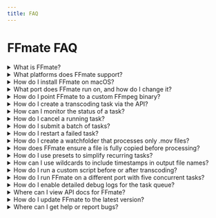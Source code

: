 ```yaml
---
title: FAQ
---
```


# FFmate FAQ

<details>
<summary>What is FFmate?</summary>

FFmate is an automation layer built on top of FFmpeg to simplify media transcoding workflows.

Learn more → [What is FFmate?](/docs/what-is-ffmate)
</details>

<details>
<summary>What platforms does FFmate support?</summary>

FFmate runs on Windows, macOS, Linux, and Docker.

Learn more → [Platform Support](/docs/getting-started#platform-support)
</details>

<details>
<summary>How do I install FFmate on macOS?</summary>

The quickest path is Homebrew:

```bash
brew tap welovemedia/homebrew-ffmate
brew install ffmate
```
Learn more → [Download & Install FFmate](/docs/getting-started#download--install-ffmate)
</details>

<details>
<summary>What port does FFmate run on, and how do I change it?</summary>

FFmate’s API & Web UI listen on port **3000** by default. Add `--port <number>` (or `-p`) when you start the server, e.g. `ffmate server --port 8080`, or set the `PORT` env‑var in Docker.

Learn more → [Server Command Flags](/docs/flags#server-command-flags)
</details>

<details>
<summary>How do I point FFmate to a custom FFmpeg binary?</summary>

Use `--ffmpeg "/full/path/to/ffmpeg"` (or `-f`) when launching `ffmate server`. In containers, set the `FFMPEG` env‑var or bake the binary into the image. FFmate will call that binary for every task.

Learn more → [Server Command Flags](/docs/flags#server-command-flags)
</details>

<details>
<summary>How do I create a transcoding task via the API?</summary>

Send a `POST` to `/api/v1/tasks` with at minimum a `command` string. Example:

```bash
curl -X POST http://localhost:3000/api/v1/tasks \
  -H "Content-Type: application/json" \
  -d '{
        "command": "-y -i ${INPUT_FILE} -c:v libx264 -crf 23 ${OUTPUT_FILE}",
        "inputFile": "videos/input.mp4",
        "outputFile": "videos/output.mp4",
        "priority": 50
      }'
```

FFmate queues the task, returns its UUID, and fires a `task.created` webhook.

Learn more → [Creating a Task](/docs/tasks#creating-a-task)
</details>

<details>
<summary>How can I monitor the status of a task?</summary>

`GET /api/v1/tasks/{taskId}` returns a JSON payload including `status`, `progress`, and timestamps. 
You can also check the Web UI’s *Tasks* tab for live updates.

Learn more → [Monitoring a Task](/docs/tasks#monitoring-a-task)
</details>

<details>
<summary>How do I cancel a running task?</summary>

`PATCH /api/v1/tasks/{taskId}/cancel` immediately stops queued or running jobs and marks them `DONE_CANCELED`.
The Web UI offers a one‑click “Cancel” button too.

Learn more → [Canceling a Task](/docs/tasks#canceling-a-task)
</details>

<details>
<summary>How do I submit a batch of tasks?</summary>

POST an array of task objects to `/api/v1/tasks/batch`. FFmate assigns a shared `batch` ID so you can track them as a group while each task still runs independently.

Learn more → [Submitting Multiple Tasks as a Batch](/docs/tasks#submitting-multiple-tasks-as-a-batch)
</details>

<details>
<summary>How do I restart a failed task?</summary>

`PATCH /api/v1/tasks/{taskId}/restart` resets the task to `QUEUED`, clears errors, and puts it back in the processing queue.

Learn more → [Restarting a Task](/docs/tasks#restarting-a-task)
</details>

<details>
<summary>How do I create a watchfolder that processes only .mov files?</summary>

POST to `/api/v1/watchfolders` with a filter:

```json
"filter": { "extensions": { "include": ["mov"] } }
```

Learn more → [Creating a Watchfolder](/docs/watchfolder#creating-a-watchfolder)
</details>

<details>
<summary>How does FFmate ensure a file is fully copied before processing?</summary>

Each detected file passes through a **growth checks**: FFmate compares file size across `growthChecks` successive scans. Only when the size remains constant does the task start. This prevents half‑copied media from breaking jobs.

Learn more → [How File Detection Works](/docs/watchfolder#how-file-detection-works)
</details>

<details>
<summary>How do I use presets to simplify recurring tasks?</summary>

Create a preset (Web UI or `/api/v1/presets`) once, then reference its UUID in future tasks or watchfolders using `"preset": "<uuid>"`. This keeps command‑lines DRY and centrally managed.

Learn more → [Presets](/docs/presets)
</details>

<details>
<summary>How can I use wildcards to include timestamps in output file names?</summary>

Embed placeholders like `${TIMESTAMP_SECONDS}` inside your `outputFile` or preset path. FFmate expands them at runtime so `clip_${TIMESTAMP_SECONDS}.mp4` becomes `clip_1717065600.mp4`.

Learn more → [Wildcards](/docs/wildcards)
</details>

<details>
<summary>How do I run a custom script before or after transcoding?</summary>

Add a `preProcessing` or `postProcessing` when creating a task or watchfolder:

```json
"preProcessing": { "scriptPath": "/scripts/prepare.sh" },
"postProcessing": { "scriptPath": "/scripts/cleanup.sh" }
```

FFmate executes them and passes a JSON sidecar with task metadata.

Learn more → [Pre and Post Processing](/docs/pre-post-processing)
</details>

<details>
<summary>How do I run FFmate on a different port with five concurrent tasks?</summary>

```bash
ffmate server --port 8080 --max-concurrent-tasks 5 --loglevel warn
```

Learn more → [Server Command Flags](/docs/flags#server-command-flags)
</details>

<details>
<summary>How do I enable detailed debug logs for the task queue?</summary>

Start the FFmate server with `--debug="queue"`

Learn more → [Global Flags](/docs/flags#global-flags)
</details>

<details>
<summary>Where can I view API docs for FFmate?</summary>

Start FFmate and open `/swagger` in your browser (e.g., [http://localhost:3000/swagger](http://localhost:3000/swagger)) to access the OpenAPI UI.

Learn more → [Swagger](/docs/swagger)
</details>

<details>
<summary>How do I update FFmate to the latest version?</summary>

Run `ffmate update` for native installs, or pull the newest Docker image (`ghcr.io/welovemedia/ffmate:latest && docker compose up -d`). Homebrew users can `brew upgrade ffmate`.

Learn more → [Updating FFmate](/docs/getting-started#updating-ffmate)
</details>

<details>
<summary>Where can I get help or report bugs?</summary>

Join the Discord community, file issues on GitHub, or reach out via the support links in the docs’ *Community & Support* page. Feedback on docs is welcome—every page has an “Edit this page” link!

Learn more → [Community & Support](/docs/ffmate-community)
</details>